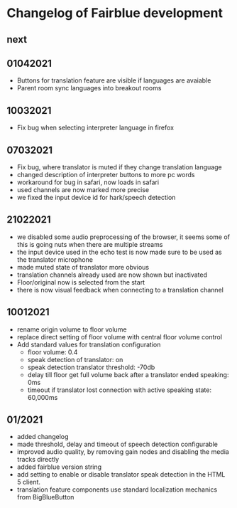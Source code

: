 # Changelog of Fairblue development
## next
## 01042021
* Buttons for translation feature are visible if languages are avaiable
* Parent room sync languages into breakout rooms
## 10032021
* Fix bug when selecting interpreter language in firefox
## 07032021
* Fix bug, where translator is muted if they change translation language
* changed description of interpreter buttons to more pc words
* workaround for bug in safari, now loads in safari
* used channels are now marked more precise
* we fixed the input device id for hark/speech detection
## 21022021
* we disabled some audio preprocessing of the browser, it seems some of this is going nuts when there are multiple streams
* the input device used in the echo test is now made sure to be used as the translator microphone
* made muted state of translator more obvious
* translation channels already used are now shown but inactivated
* Floor/original now is selected from the start
* there is now visual feedback when connecting to a translation channel

## 10012021
* rename origin volume to floor volume
* replace direct setting of floor volume with central floor volume control
* Add standard values for translation configuration
    * floor volume: 0.4
    * speak detection of translator: on
    * speak detection translator threshold: -70db
    * delay till floor get full volume back after a translator ended speaking: 0ms
    * timeout if translator lost connection with active speaking state: 60,000ms
## 01/2021
* added changelog
* made threshold, delay and timeout of speech detection configurable
* improved audio quality, by removing gain nodes and disabling the media tracks directly
* added fairblue version string
* add setting to enable or disable translator speak detection in the HTML 5 client.
* translation feature components use standard localization mechanics from BigBlueButton
